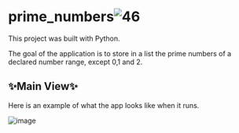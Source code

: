 # prime_numbers![46](https://github.com/DarielEGM/prime_numbers/assets/123778387/b8ccdc34-0e4f-4a1b-9d3c-12778aabab3d)

This project was built with Python.

The goal of the application is to store in a list the prime numbers of a declared number range, except 0,1 and 2.

## ✨**Main View**✨

Here is an example of what the app looks like when it runs.

![image](https://github.com/DarielEGM/prime_numbers/assets/123778387/e2d8e8a3-2a01-4914-8364-2575a0899911)

